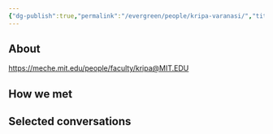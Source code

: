 ```yaml
---
{"dg-publish":true,"permalink":"/evergreen/people/kripa-varanasi/","title":"Professor of Mechanical Engineering","tags":["people","potential_pv_advisor"]}
---
```


## About

https://meche.mit.edu/people/faculty/kripa@MIT.EDU

## How we met


## Selected conversations
